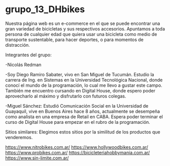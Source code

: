 # grupo_13_DHbikes

Nuestra página web es un e-commerce en el que se puede encontrar una gran variedad de bicicletas y sus respectivos accesorios. 
Apuntamos a toda persona de cualquier edad que quiera usar una bicicleta como medio de transporte sustentable, para hacer deportes, o para momentos de distracción.

Integrantes del grupo:

-Nicolás Redman

-Soy Diego Ramiro Sabater, vivo en San Miguel de Tucumán. Estudio la carrera de Ing. en Sistemas en la Universidad Tecnológica Nacional, donde conocí el mundo de la programación, lo cual me llevo a gustar este campo. También me encuentro cursando en Digital House, donde espero poder aprovecharlo al máximo y disfrutarlo con futuros colegas.

-Miguel Sánchez: Estudió Comunicación Social en la Universidad de Guayaquil, vive en Buenos Aires hace 8 años, actualmente se desempeña como analista en una empresa de Retail en CABA. Espera poder terminar el curso de Digital House para empezar en el rubro de la programación. 

Sitios similares:
Elegimos estos sitios por la similitud de los productos que venderemos.

https://www.nitrobikes.com.ar/
https://www.hollywoodbikes.com.ar/
https://www.probikes.com.ar/
https://bicicleteriahobbymania.com.ar/
https://www.sin-limite.com.ar/
